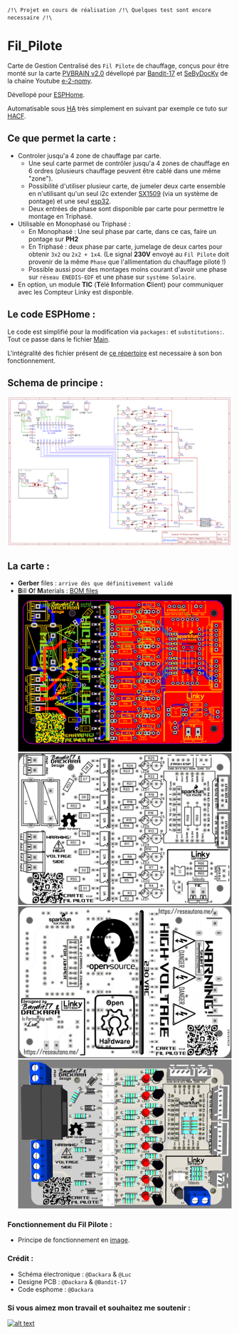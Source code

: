 `/!\ Projet en cours de réalisation /!\
Quelques test sont encore necessaire /!\`
# Fil_Pilote
Carte de Gestion Centralisé des `Fil Pilote` de chauffage, conçus pour être monté sur la carte [PVBRAIN v2.0](https://github.com/Bandit-17/PVBRAIN) dévellopé par [Bandit-17](https://github.com/Bandit-17) et [SeByDocKy](https://github.com/SeByDocKy) de la chaine Youtube [e-2-nomy](https://www.youtube.com/@e2nomy).

Dévellopé pour [ESPHome](http://esphome.io).

Automatisable sous [HA](http://homeassistant.io) très simplement en suivant par exemple ce tuto sur [HACF](https://hacf.fr/blog/confort-gestion-chauffage/).

## Ce que permet la carte :
- Controler jusqu'a 4 zone de chauffage par carte.
  - Une seul carte parmet de contrôler jusqu'a 4 zones de chauffage en 6 ordres (plusieurs chauffage peuvent être cablé dans une même "zone").
  - Possibilité d'utiliser plusieur carte, de jumeler deux carte ensemble en n'utilisant qu'un seul i2c extender [SX1509](https://amzn.to/3vddUae) (via un système de pontage) et une seul [esp32](https://amzn.to/3RCapBQ).
  - Deux entrées de phase sont disponible par carte pour permettre le montage en Triphasé.
- Utilisable en Monophasé ou Triphasé :
  - En Monophasé : Une seul phase par carte, dans ce cas, faire un pontage sur **PH2**
  - En Triphasé : deux phase par carte, jumelage de deux cartes pour obtenir `3x2` ou `2x2 + 1x4`. (Le signal **230V** envoyé au `Fil Pilote` doit provenir de la même `Phase` que l'allimentation du chauffage piloté !)
  - Possible aussi pour des montages moins courant d'avoir une phase sur `réseau ENEDIS-EDF` et une phase sur `système Solaire`.
- En option, un module **TIC** (**T**élé **I**nformation **C**lient) pour communiquer avec les Compteur Linky est disponble.

## Le code ESPHome :
Le code est simplifié pour la modification via `packages:` et `substitutions:`. Tout ce passe dans le fichier [Main](https://github.com/Dackara/Fil_Pilote/blob/main/esphome/fil-pilote.yaml).

L'intégralité des fichier présent de [ce répertoire](https://github.com/Dackara/Fil_Pilote/tree/main/Software_esphome) est necessaire à son bon fonctionnement.

## Schema de principe :
![alt text](https://github.com/Dackara/Fil_Pilote/blob/main/Image/Schematic.png)

## La carte :
- **Gerber** files : `arrive dès que définitivement validé`
- **B**ill **O**f **M**aterials : [BOM files](https://github.com/Dackara/Fil_Pilote/blob/main/Hardware/BOM_Fil_Pilote_Mini_v1_2024-01-01.csv)
![alt text](https://github.com/Dackara/Fil_Pilote/blob/main/Image/Circuit.png)
![alt text](https://github.com/Dackara/Fil_Pilote/blob/main/Image/TopSide.png)
![alt text](https://github.com/Dackara/Fil_Pilote/blob/main/Image/BottomSide.png)
![alt text](https://github.com/Dackara/Fil_Pilote/blob/main/Image/3D_View.png)

### Fonctionnement du Fil Pilote :
- Principe de fonctionnement en [image](https://github.com/Dackara/Fil_Pilote/blob/main/Image/Signal_fil_pilote.png).

### Crédit :
- Schéma électronique : `@Dackara` & `@Luc`
- Designe PCB : `@Dackara` & `@Bandit-17`
- Code esphome : `@Dackara`

### Si vous aimez mon travail et souhaitez me soutenir :

[![alt text](https://assets-global.website-files.com/5c14e387dab576fe667689cf/64f1a9ddd0246590df69ea15_kofi_long_button_dark%25402x-p-500.png)](https://ko-fi.com/dackara)
